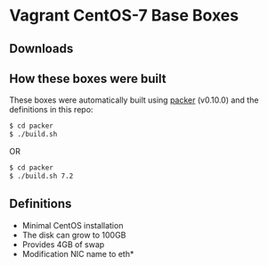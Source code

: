 # Vagrant CentOS-7 Base Boxes

## Downloads

## How these boxes were built

These boxes were automatically built using [packer](http://www.packer.io) (v0.10.0) and the definitions in this repo:

```sh
$ cd packer
$ ./build.sh
```

OR

```sh
$ cd packer
$ ./build.sh 7.2
```
## Definitions

- Minimal CentOS installation
- The disk can grow to 100GB
- Provides 4GB of swap
- Modification NIC name to eth*
